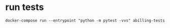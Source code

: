 # run tests
```shell script
docker-compose run --entrypoint "python -m pytest -vvs" abilling-tests
```